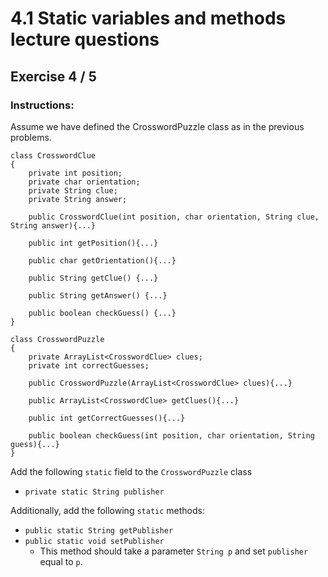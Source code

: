# 4.1  Static variables and methods lecture questions
## Exercise 4 / 5
### Instructions:
Assume we have defined the CrosswordPuzzle class as in the previous problems.

```
class CrosswordClue
{
    private int position;
    private char orientation;
    private String clue;
    private String answer;

    public CrosswordClue(int position, char orientation, String clue, String answer){...}

    public int getPosition(){...}

    public char getOrientation(){...}

    public String getClue() {...}

    public String getAnswer() {...}

    public boolean checkGuess() {...}
}

class CrosswordPuzzle
{
    private ArrayList<CrosswordClue> clues;
    private int correctGuesses;

    public CrosswordPuzzle(ArrayList<CrosswordClue> clues){...}

    public ArrayList<CrosswordClue> getClues(){...}

    public int getCorrectGuesses(){...}

    public boolean checkGuess(int position, char orientation, String guess){...}
}
```

Add the following `static` field to the `CrosswordPuzzle` class

- `private static String publisher`

Additionally, add the following `static` methods:

- `public static String getPublisher`
- `public static void setPublisher`
    - This method should take a parameter `String p` and set `publisher` equal to `p`.